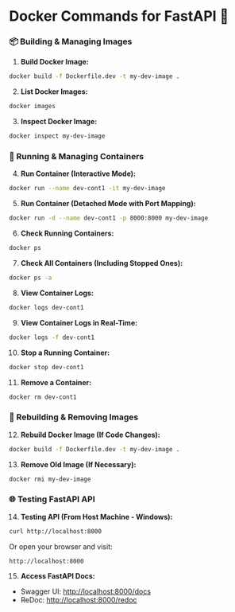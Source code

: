 # Docker Commands for FastAPI 🚀

### 📦 Building & Managing Images
1. **Build Docker Image:**  
```bash
docker build -f Dockerfile.dev -t my-dev-image .
```
2. **List Docker Images:**  
```bash
docker images
```
3. **Inspect Docker Image:**  
```bash
docker inspect my-dev-image
```

### 🐳 Running & Managing Containers
4. **Run Container (Interactive Mode):**  
```bash
docker run --name dev-cont1 -it my-dev-image
```
5. **Run Container (Detached Mode with Port Mapping):**  
```bash
docker run -d --name dev-cont1 -p 8000:8000 my-dev-image
```
6. **Check Running Containers:**  
```bash
docker ps
```
7. **Check All Containers (Including Stopped Ones):**  
```bash
docker ps -a
```
8. **View Container Logs:**  
```bash
docker logs dev-cont1
```
9. **View Container Logs in Real-Time:**  
```bash
docker logs -f dev-cont1
```
10. **Stop a Running Container:**  
```bash
docker stop dev-cont1
```
11. **Remove a Container:**  
```bash
docker rm dev-cont1
```

### 🔨 Rebuilding & Removing Images
12. **Rebuild Docker Image (If Code Changes):**  
```bash
docker build -f Dockerfile.dev -t my-dev-image .
```
13. **Remove Old Image (If Necessary):**  
```bash
docker rmi my-dev-image
```

### 🌐 Testing FastAPI API
14. **Testing API (From Host Machine - Windows):**  
```bash
curl http://localhost:8000
```
Or open your browser and visit:  
```
http://localhost:8000
```

15. **Access FastAPI Docs:**  
- Swagger UI: [http://localhost:8000/docs](http://localhost:8000/docs)  
- ReDoc: [http://localhost:8000/redoc](http://localhost:8000/redoc)

